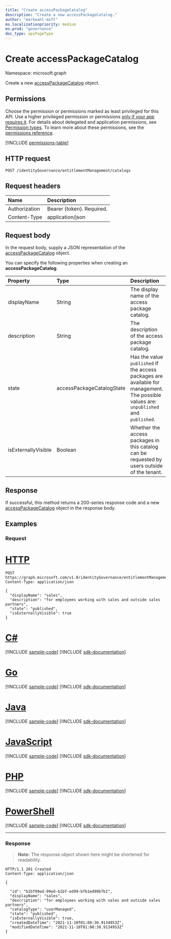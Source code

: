 ```yaml
---
title: "Create accessPackageCatalog"
description: "Create a new accessPackageCatalog."
author: "markwahl-msft"
ms.localizationpriority: medium
ms.prod: "governance"
doc_type: apiPageType
---
```

# Create accessPackageCatalog

Namespace: microsoft.graph


Create a new [accessPackageCatalog](../resources/accesspackagecatalog.md) object.

## Permissions

Choose the permission or permissions marked as least privileged for this API. Use a higher privileged permission or permissions [only if your app requires it](/graph/permissions-overview#best-practices-for-using-microsoft-graph-permissions). For details about delegated and application permissions, see [Permission types](/graph/permissions-overview#permission-types). To learn more about these permissions, see the [permissions reference](/graph/permissions-reference).

<!-- { "blockType": "permissions", "name": "entitlementmanagement_post_catalogs" } -->
[!INCLUDE [permissions-table](../includes/permissions/entitlementmanagement-post-catalogs-permissions.md)]

## HTTP request

<!-- {
  "blockType": "ignored"
}
-->
``` http
POST /identityGovernance/entitlementManagement/catalogs
```

## Request headers

| Name          | Description   |
|:--------------|:--------------|
| Authorization | Bearer \{token\}. Required. |
| Content-Type  | application/json  |

## Request body
In the request body, supply a JSON representation of the [accessPackageCatalog](../resources/accesspackagecatalog.md) object.

You can specify the following properties when creating an **accessPackageCatalog**.

|Property|Type|Description|
|:---|:---|:---|
|displayName|String|The display name of the access package catalog.|
|description|String|The description of the access package catalog.|
|state|accessPackageCatalogState|Has the value `published` if the access packages are available for management. The possible values are: `unpublished` and `published`.|
|isExternallyVisible|Boolean|Whether the access packages in this catalog can be requested by users outside of the tenant.|

## Response

If successful, this method returns a 200-series response code and a new [accessPackageCatalog](../resources/accesspackagecatalog.md) object in the response body.

## Examples

### Request

# [HTTP](#tab/http)
<!-- {
  "blockType": "request",
  "name": "create_accesspackagecatalog"
}
-->
``` http
POST https://graph.microsoft.com/v1.0/identityGovernance/entitlementManagement/catalogs
Content-Type: application/json

{
  "displayName": "sales",
  "description": "for employees working with sales and outside sales partners",
  "state": "published",
  "isExternallyVisible": true
}
```

# [C#](#tab/csharp)
[!INCLUDE [sample-code](../includes/snippets/csharp/create-accesspackagecatalog-csharp-snippets.md)]
[!INCLUDE [sdk-documentation](../includes/snippets/snippets-sdk-documentation-link.md)]

# [Go](#tab/go)
[!INCLUDE [sample-code](../includes/snippets/go/create-accesspackagecatalog-go-snippets.md)]
[!INCLUDE [sdk-documentation](../includes/snippets/snippets-sdk-documentation-link.md)]

# [Java](#tab/java)
[!INCLUDE [sample-code](../includes/snippets/java/create-accesspackagecatalog-java-snippets.md)]
[!INCLUDE [sdk-documentation](../includes/snippets/snippets-sdk-documentation-link.md)]

# [JavaScript](#tab/javascript)
[!INCLUDE [sample-code](../includes/snippets/javascript/create-accesspackagecatalog-javascript-snippets.md)]
[!INCLUDE [sdk-documentation](../includes/snippets/snippets-sdk-documentation-link.md)]

# [PHP](#tab/php)
[!INCLUDE [sample-code](../includes/snippets/php/create-accesspackagecatalog-php-snippets.md)]
[!INCLUDE [sdk-documentation](../includes/snippets/snippets-sdk-documentation-link.md)]

# [PowerShell](#tab/powershell)
[!INCLUDE [sample-code](../includes/snippets/powershell/create-accesspackagecatalog-powershell-snippets.md)]
[!INCLUDE [sdk-documentation](../includes/snippets/snippets-sdk-documentation-link.md)]

---

### Response
>**Note:** The response object shown here might be shortened for readability.
<!-- {
  "blockType": "response",
  "truncated": true,
  "@odata.type": "microsoft.graph.accessPackageCatalog"
}
-->
``` http
HTTP/1.1 201 Created
Content-Type: application/json

{

  "id": "b1bf99ed-99ed-b1bf-ed99-bfb1ed99bfb1",
  "displayName": "sales",
  "description": "for employees working with sales and outside sales partners",
  "catalogType": "userManaged",
  "state": "published",
  "isExternallyVisible": true,
  "createdDateTime": "2021-11-10T01:08:30.9134953Z",
  "modifiedDateTime": "2021-11-10T01:08:30.9134953Z"
}
```

